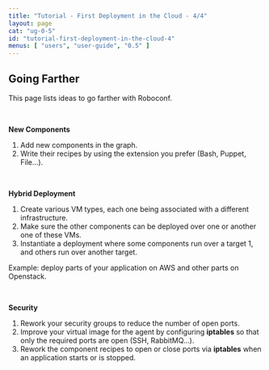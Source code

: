 ```yaml
---
title: "Tutorial - First Deployment in the Cloud - 4/4"
layout: page
cat: "ug-0-5"
id: "tutorial-first-deployment-in-the-cloud-4"
menus: [ "users", "user-guide", "0.5" ]
---
```


## Going Farther

This page lists ideas to go farther with Roboconf.

<br />

**New Components**

1. Add new components in the graph.  
2. Write their recipes by using the extension you prefer (Bash, Puppet, File...).

<br />

**Hybrid Deployment**

1. Create various VM types, each one being associated with a different infrastructure.
2. Make sure the other components can be deployed over one or another one of these VMs.
3. Instantiate a deployment where some components run over a target 1, and others run over another target.

Example: deploy parts of your application on AWS and other parts on Openstack.

<br />

**Security**

1. Rework your security groups to reduce the number of open ports.  
2. Improve your virtual image for the agent by configuring **iptables** so that only the required ports are open (SSH, RabbitMQ...).
3. Rework the component recipes to open or close ports via **iptables** when an application starts or is stopped.
